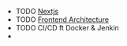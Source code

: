 - TODO [Nextjs](https://medium.com/@mdtaqui.jhar/6-repos-to-master-nextjs-d01672dbea7c?ref=dailydev)
- TODO [Frontend Architecture](https://medium.com/m/global-identity-2?redirectUrl=https%3A%2F%2Fblog.stackademic.com%2Fclean-frontend-architecture-tips-to-success-db0b159b7b38%3Fref%3Ddailydev)
- TODO CI/CD ft Docker & Jenkin
-